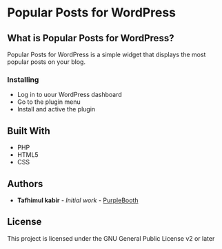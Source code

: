 # Popular Posts for WordPress

## What is Popular Posts for WordPress?

Popular Posts for WordPress is a simple widget that displays the most popular posts on your blog.


### Installing

* Log in to uour WordPress dashboard
* Go to the plugin menu
* Install and active the plugin

## Built With

* PHP
* HTML5
* CSS

## Authors

* **Tafhimul kabir** - *Initial work* - [PurpleBooth](https://github.com/tafhimul/)


## License

This project is licensed under the GNU General Public License v2 or later
